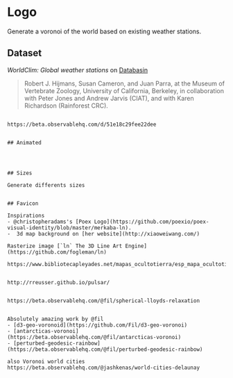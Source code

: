 # Logo

Generate a voronoi of the world based on existing weather stations.

## Dataset

*WorldClim: Global weather stations* on  [Databasin]( http://databasin.org/datasets/15a31dec689b4c958ee491ff30fcce75)

> Robert J. Hijmans, Susan Cameron, and Juan Parra, at the Museum of Vertebrate Zoology, University of California, Berkeley, in collaboration with Peter Jones and Andrew Jarvis (CIAT), and with Karen Richardson (Rainforest CRC).

```

https://beta.observablehq.com/d/51e18c29fee22dee


## Animated




## Sizes

Generate differents sizes


## Favicon

Inspirations
- @christopheradams's [Poex Logo](https://github.com/poexio/poex-visual-identity/blob/master/merkaba-ln).
-  3d map background on [her website](http://xiaoweiwang.com/)

Rasterize image [`ln` The 3D Line Art Engine](https://github.com/fogleman/ln)

https://www.bibliotecapleyades.net/mapas_ocultotierra/esp_mapa_ocultotierra_12.htm


http://rreusser.github.io/pulsar/


https://beta.observablehq.com/@fil/spherical-lloyds-relaxation


Absolutely amazing work by @fil
- [d3-geo-voronoid](https://github.com/Fil/d3-geo-voronoi)
- [antarcticas-voronoi](https://beta.observablehq.com/@fil/antarcticas-voronoi)
- [perturbed-geodesic-rainbow](https://beta.observablehq.com/@fil/perturbed-geodesic-rainbow)

also Voronoi world cities https://beta.observablehq.com/@jashkenas/world-cities-delaunay
